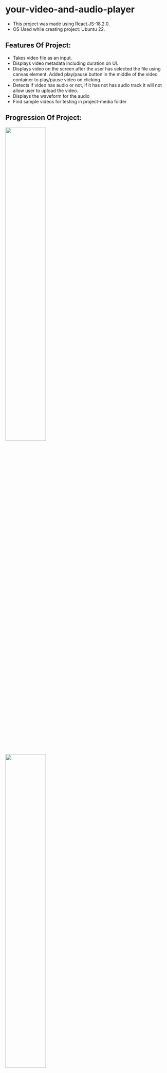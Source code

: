 # your-video-and-audio-player

- This project was made using React.JS-18.2.0.
- OS Used while creating project: Ubuntu 22.

## Features Of Project:

- Takes video file as an input.
- Displays video metadata including duration on UI.
- Displays video on the screen after the user has selected the file using canvas element. Added play/pause button in the middle of the video container to play/pause video on clicking.
- Detects if video has audio or not, if it has not has audio track it will not allow user to upload the video.
- Displays the waveform for the audio
- Find sample videos for testing in project-media folder

## Progression Of Project: 


<img width="50%" src="https://github.com/vishant007/vidyo-ai-frontend-challenge/assets/64253459/f116aab1-dd16-41d1-8350-6b069f46ddf4"/>
<img width="50%" src="https://github.com/vishant007/vidyo-ai-frontend-challenge/assets/64253459/588f17e1-5e4c-41aa-9802-85a9031cb8b0"/>
<img width="50%" src="https://github.com/vishant007/vidyo-ai-frontend-challenge/assets/64253459/ad98eeb1-9d73-4960-8621-f2f7d87b21fb"/>
<img width="50%" src="https://github.com/vishant007/vidyo-ai-frontend-challenge/assets/64253459/12e738b0-d6fc-42a9-8209-3f6a2b663ad1"/>


## Commands To Run Project:

```bash
npm install
```

```bash
npm start
```
